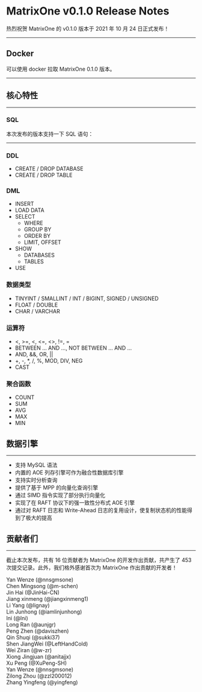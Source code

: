 # **MatrixOne v0.1.0 Release Notes**

热烈祝贺 MatrixOne 的 v0.1.0 版本于 2021 年 10 月 24 日正式发布！

***

## **Docker**

可以使用 docker 拉取 MatrixOne 0.1.0 版本。

***

## **核心特性**

***

### **SQL**

本次发布的版本支持一下 SQL 语句：

***

### **DDL**

* CREATE / DROP DATABASE
* CREATE / DROP TABLE

### **DML**

* INSERT
* LOAD DATA
* SELECT
    - WHERE
    - GROUP BY
    - ORDER BY
    - LIMIT, OFFSET
* SHOW
    - DATABASES
    - TABLES
* USE

### **数据类型**

* TINYINT / SMALLINT / INT / BIGINT, SIGNED / UNSIGNED
* FLOAT / DOUBLE
* CHAR / VARCHAR

### **运算符**

* &lt;, >=, <, <=, <>, !=, =
* BETWEEN … AND …, NOT BETWEEN … AND …
* AND, &&, OR, ||
* +, -, *, /, %, MOD, DIV, NEG
* CAST

### **聚合函数**

* COUNT
* SUM
* AVG
* MAX
* MIN

## **数据引擎**

***

* 支持 MySQL 语法
* 内置的 AOE 列存引擎可作为融合性数据库引擎
* 支持实时分析查询
* 提供了基于 MPP 的向量化查询引擎
* 通过 SIMD 指令实现了部分执行向量化
* 实现了在 RAFT 协议下的强一致性分布式 AOE 引擎
* 通过对 RAFT 日志和 Write-Ahead 日志的复用设计，使复制状态机的性能得到了极大的提高

## **贡献者们**

***
截止本次发布，共有 16 位贡献者为 MatrixOne 的开发作出贡献，共产生了 453 次提交记录。此外，我们格外感谢首次为 MatrixOne 作出贡献的开发者！

Yan Wenze (@nnsgmsone)  
Chen Mingsong (@m-schen)  
Jin Hai (@JinHai-CN)  
Jiang xinmeng (@jiangxinmeng1)  
Li Yang (@lignay)  
Lin Junhong (@iamlinjunhong)  
lni (@lni)  
Long Ran (@aunjgr)  
Peng Zhen (@daviszhen)  
Qin Shuqi (@sukki37)  
Shen JiangWei (@LeftHandCold)  
Wei Ziran (@w-zr)  
Xiong Jingjuan (@anitajjx)  
Xu Peng (@XuPeng-SH)  
Yan Wenze (@nnsgmsone)  
Zilong Zhou (@zzl200012)  
Zhang Yingfeng (@yingfeng)
